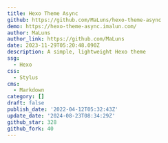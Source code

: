 ```yaml
---
title: Hexo Theme Async
github: https://github.com/MaLuns/hexo-theme-async
demo: https://hexo-theme-async.imalun.com/
author: MaLuns
author_link: https://github.com/MaLuns
date: 2023-11-29T05:20:48.090Z
description: A simple, lightweight Hexo theme
ssg:
  - Hexo
css:
  - Stylus
cms:
  - Markdown
category: []
draft: false
publish_date: '2022-04-12T05:32:43Z'
update_date: '2024-08-23T08:34:29Z'
github_star: 328
github_fork: 40
---
```

